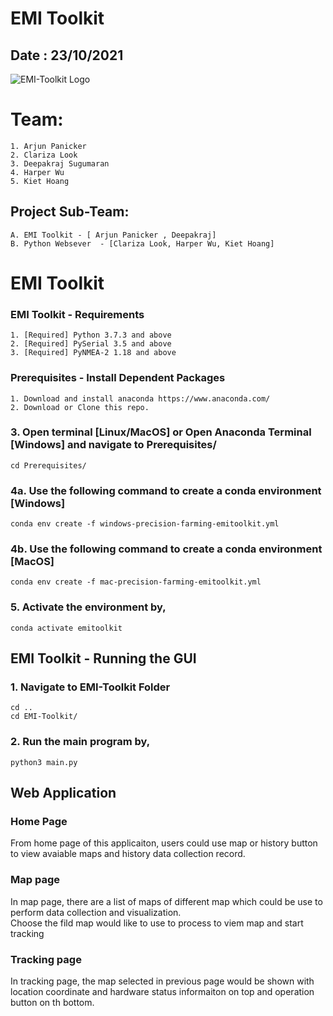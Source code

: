 # EMI Toolkit
## Date : 23/10/2021
![EMI-Toolkit Logo](EMI-Toolkit/logo.ico?raw=true "EMI-Toolkit Logo")
# Team: 
    1. Arjun Panicker
    2. Clariza Look
    3. Deepakraj Sugumaran
    4. Harper Wu
    5. Kiet Hoang

## Project Sub-Team:
    A. EMI Toolkit - [ Arjun Panicker , Deepakraj]
    B. Python Websever  - [Clariza Look, Harper Wu, Kiet Hoang]

# EMI Toolkit

### EMI Toolkit - Requirements

    1. [Required] Python 3.7.3 and above
    2. [Required] PySerial 3.5 and above
    3. [Required] PyNMEA-2 1.18 and above

### Prerequisites - Install Dependent Packages
    1. Download and install anaconda https://www.anaconda.com/
    2. Download or Clone this repo.
    
 
### 3. Open terminal [Linux/MacOS] or Open Anaconda Terminal [Windows] and navigate to Prerequisites/
    cd Prerequisites/

### 4a. Use the following command to create a conda environment [Windows]

    conda env create -f windows-precision-farming-emitoolkit.yml

### 4b. Use the following command to create a conda environment [MacOS]

    conda env create -f mac-precision-farming-emitoolkit.yml
    
### 5. Activate the environment by,

    conda activate emitoolkit

## EMI Toolkit - Running the GUI
### 1. Navigate to EMI-Toolkit Folder
    
    cd ..
    cd EMI-Toolkit/
### 2. Run the main program by,

    python3 main.py



## Web Application

### Home Page
From home page of this applicaiton, users could use map or history button to view avaiable maps and history data collection record.  

### Map page
In map page, there are a list of maps of different map which could be use to perform data collection and visualization.  
Choose the fild map would like to use to process to viem map and start tracking

### Tracking page
In tracking page, the map selected in previous page would be shown with location coordinate and hardware status informaiton on top and operation button on th bottom.

